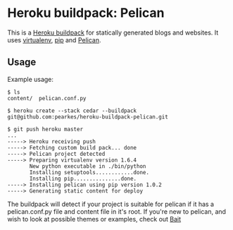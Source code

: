 Heroku buildpack: Pelican
========================

This is a [Heroku buildpack](http://devcenter.heroku.com/articles/buildpack) for statically generated blogs and websites.
It uses [virtualenv](http://www.virtualenv.org/), [pip](http://www.pip-installer.org/) and [Pelican](http://readthedocs.org/docs/pelican/en/2.7.2/). 

Usage
-----

Example usage:

    $ ls
    content/  pelican.conf.py

    $ heroku create --stack cedar --buildpack git@github.com:pearkes/heroku-buildpack-pelican.git

    $ git push heroku master
    ...
    -----> Heroku receiving push
    -----> Fetching custom build pack... done
    -----> Pelican project detected
    -----> Preparing virtualenv version 1.6.4
           New python executable in ./bin/python
           Installing setuptools............done.
           Installing pip...............done.
    -----> Installing pelican using pip version 1.0.2
    -----> Generating static content for deploy 

The buildpack will detect if your project is suitable for pelican if it has a pelican.conf.py file and content file in it's root. If you're new to pelican, and wish to look at possible themes or examples, check out [Bait](http://github.com/pearkes/bait)